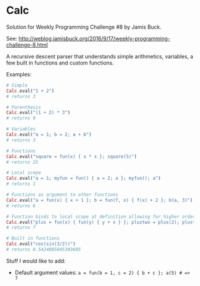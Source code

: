 # Calc

Solution for Weekly Programming Challenge #8 by Jamis Buck.

See: http://weblog.jamisbuck.org/2016/9/17/weekly-programming-challenge-8.html

A recursive descent parser that understands simple arithmetics, variables, a few
built in functions and custom functions.

Examples:

```elixir
# Simple
Calc.eval("1 + 2")
# returns 3

# Parenthesis
Calc.eval("(1 + 2) * 3")
# returns 9

# Variables
Calc.eval("a = 1; b = 2; a + b")
# returns 3

# Functions
Calc.eval("square = fun(x) { x * x }; square(5)")
# returns 25

# Local scope
Calc.eval("a = 1; myfun = fun() { a = 2; a }; myfun(); a")
# returns 1

# Functions as argument to other functions
Calc.eval("a = fun(x) { x + 1 }; b = fun(f, x) { f(x) + 2 }; b(a, 3)")
# returns 6

# Function binds to local scope at definition allowing for higher order functions
Calc.eval("plus = fun(x) { fun(y) { y + x } }; plustwo = plus(2); plustwo(5)")
# returns 7

# Built in functions
Calc.eval("cos(sin(3/2))")
# returns 0.5424085045303605
```

Stuff I would like to add:

* Default argument values: `a = fun(b = 1, c = 2) { b + c }; a(5) # => 7`
